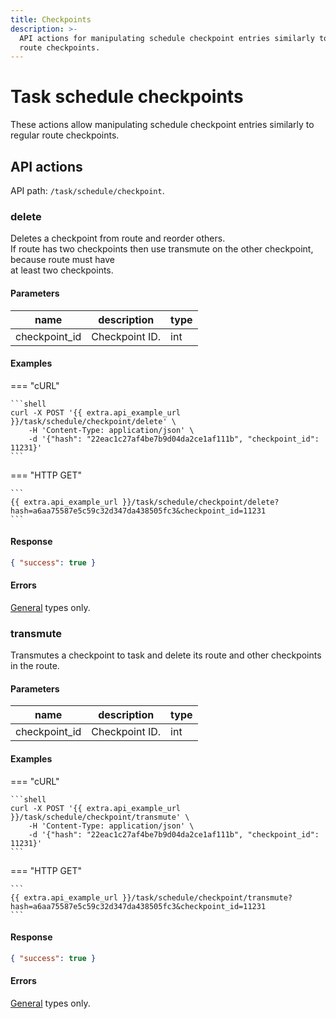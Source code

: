 ```yaml
---
title: Checkpoints
description: >-
  API actions for manipulating schedule checkpoint entries similarly to regular
  route checkpoints.
---
```


# Task schedule checkpoints

These actions allow manipulating schedule checkpoint entries similarly to regular route checkpoints.

## API actions

API path: `/task/schedule/checkpoint`.

### delete

Deletes a checkpoint from route and reorder others.\
If route has two checkpoints then use transmute on the other checkpoint, because route must have\
at least two checkpoints.

#### Parameters

| name           | description    | type |
| -------------- | -------------- | ---- |
| checkpoint\_id | Checkpoint ID. | int  |

#### Examples

\=== "cURL"

````
```shell
curl -X POST '{{ extra.api_example_url }}/task/schedule/checkpoint/delete' \
    -H 'Content-Type: application/json' \
    -d '{"hash": "22eac1c27af4be7b9d04da2ce1af111b", "checkpoint_id": 11231}'
```
````

\=== "HTTP GET"

````
```
{{ extra.api_example_url }}/task/schedule/checkpoint/delete?hash=a6aa75587e5c59c32d347da438505fc3&checkpoint_id=11231
```
````

#### Response

```json
{ "success": true }
```

#### Errors

[General](../../../../general/errors.md#error-codes) types only.

### transmute

Transmutes a checkpoint to task and delete its route and other checkpoints in the route.

#### Parameters

| name           | description    | type |
| -------------- | -------------- | ---- |
| checkpoint\_id | Checkpoint ID. | int  |

#### Examples

\=== "cURL"

````
```shell
curl -X POST '{{ extra.api_example_url }}/task/schedule/checkpoint/transmute' \
    -H 'Content-Type: application/json' \
    -d '{"hash": "22eac1c27af4be7b9d04da2ce1af111b", "checkpoint_id": 11231}'
```
````

\=== "HTTP GET"

````
```
{{ extra.api_example_url }}/task/schedule/checkpoint/transmute?hash=a6aa75587e5c59c32d347da438505fc3&checkpoint_id=11231
```
````

#### Response

```json
{ "success": true }
```

#### Errors

[General](../../../../general/errors.md#error-codes) types only.
